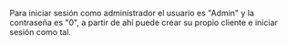 Para iniciar sesión como administrador el usuario es "Admin" y la contraseña es "0", a partir de ahí puede crear su propio cliente e iniciar sesión como tal.
